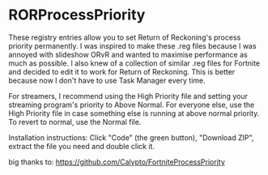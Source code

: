 # RORProcessPriority

These registry entries allow you to set Return of Reckoning's process priority permanently. I was inspired to make these .reg files because I was annoyed with slideshow ORvR and wanted to maximise performance as much as possible. I also knew of a collection of similar .reg files for Fortnite and decided to edit it to work for Return of Reckoning. This is better because now I don't have to use Task Manager every time.

For streamers, I recommend using the High Priority file and setting your streaming program's priority to Above Normal. For everyone else, use the High Priority file in case something else is running at above normal priority. To revert to normal, use the Normal file.

Installation instructions:
Click "Code" (the green button), "Download ZIP", extract the file you need and double click it.

big thanks to:
https://github.com/Calypto/FortniteProcessPriority
